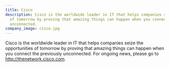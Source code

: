 ```yaml
---
title: Cisco
description: Cisco is the worldwide leader in IT that helps companies seize the opportunities
  of tomorrow by proving that amazing things can happen when you connect the previously
  unconnected.
company_image: cisco.jpg
---
```


Cisco is the worldwide leader in IT that helps companies seize the opportunities of tomorrow by proving that amazing things can happen when you connect the previously unconnected. For ongoing news, please go to http://thenetwork.cisco.com.
